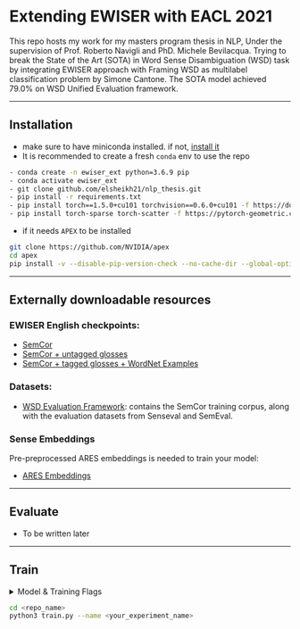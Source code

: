  # Extending EWISER with EACL 2021

This repo hosts my work for my masters program thesis in NLP, Under the supervision of Prof. Roberto Navigli and PhD. Michele Bevilacqua. Trying to break the State of the Art (SOTA) in Word Sense Disambiguation (WSD) task by integrating EWISER approach with Framing WSD as multilabel classification problem by Simone Cantone. The SOTA model achieved 79.0% on WSD Unified Evaluation framework.

---

## Installation

- make sure to have miniconda installed. if not, [install it](https://docs.conda.io/en/latest/miniconda.html)
- It is recommended to create a fresh `conda` env to use the repo 
  
```bash
- conda create -n ewiser_ext python=3.6.9 pip
- conda activate ewiser_ext
- git clone github.com/elsheikh21/nlp_thesis.git
- pip install -r requirements.txt
- pip install torch==1.5.0+cu101 torchvision==0.6.0+cu101 -f https://download.pytorch.org/whl/torch_stable.html
- pip install torch-sparse torch-scatter -f https://pytorch-geometric.com/whl/torch-1.5.0+cu101.html
```

- if it needs `APEX` to be installed

```bash
git clone https://github.com/NVIDIA/apex
cd apex
pip install -v --disable-pip-version-check --no-cache-dir --global-option="--cpp_ext" --global-option="--cuda_ext" ./
```

--- 
## Externally downloadable resources

### EWISER English checkpoints:
* [SemCor](https://drive.google.com/file/d/1TIwCn-0NA3yUXG5FOkPgFcoP3aHJmiSZ/view?usp=sharing)
* [SemCor + untagged glosses](https://drive.google.com/file/d/1tW4PjTgdRbVvq9CGq-0ePCsgtkXnEGsN/view?usp=sharing)
* [SemCor + tagged glosses + WordNet Examples](https://drive.google.com/file/d/11RyHBu4PwS3U2wOk-Le9Ziu8R3Hc0NXV/view?usp=sharing)

### Datasets:
* [WSD Evaluation Framework](http://lcl.uniroma1.it/wsdeval): contains the SemCor training corpus, along with the evaluation datasets from Senseval and SemEval.

### Sense Embeddings

Pre-preprocessed ARES embeddings is needed to train your model:
* [ARES Embeddings](https://drive.google.com/file/d/11riHw5BLay9ORAbLC-2Cl6dYXnd9ZJnx/view?usp=sharing)

---

## Evaluate
  - To be written later


--- 

## Train

<details>
<summary>Model & Training Flags</summary>

- Required training flags are set in `train.py`
  - include_hyponyms
  - include_hypernyms
  - include_also_see
  - include_related
  - include_verb_groups
  - include_pagerank
  - pagerank_k 10
  - batch_size 128
  - num_workers 4

- Required model flags are set in `model.py`
  - loss_type 'cross_entropy'
  - synset_embeddings_path 'data/embeddings/synset_embeddings.txt'
  - use_synset_embeddings
  - graph_path
  - use_graph_convolution
  - use_trainable_graph
  - word_dropout 0.3
  - language_model 'bert-large-cased'
  - language_model_fine_tuning False
  - learning_rate 5e-4
  - min_learning_rate 1e-6
  - language_model_learning_rate 1e-5
  - language_model_min_learning_rate 1e-6
</details>
  
  ```bash
  cd <repo_name>
  python3 train.py --name <your_experiment_name>
  ```
